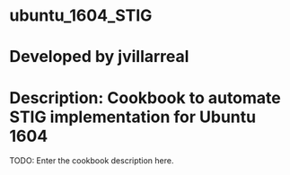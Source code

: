 # ubuntu_1604_STIG
# Developed by jvillarreal
# Description: Cookbook to automate STIG implementation for Ubuntu 1604
TODO: Enter the cookbook description here.

